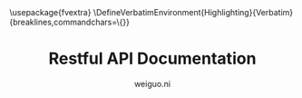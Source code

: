 ---
author: weiguo.ni
title: Restful API Documentation
geometry: margin=0.5in
fontsize: 14pt
documentclass: extarticle
mainfont: "Noto Serif"
sansfont: "Noto Sans"
monofont: "Noto Sans Mono CJK SC"
CJKmainfont: "Noto Sans CJK SC"
mathfont: "Latin Modern Math"
header-includes:
 - \usepackage{fvextra}
 - \DefineVerbatimEnvironment{Highlighting}{Verbatim}{breaklines,commandchars=\\\{\}}
---